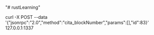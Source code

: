 "# rustLearning" 

curl -X POST --data '{"jsonrpc":"2.0","method":"cita_blockNumber","params":[],"id":83}' 127.0.0.1:1337
